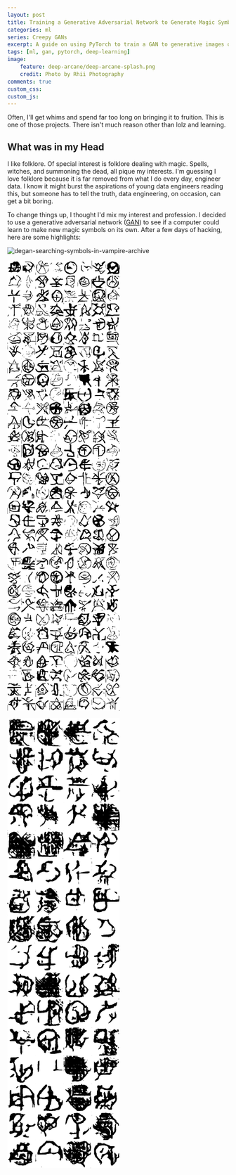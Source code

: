 ```yaml
---
layout: post
title: Training a Generative Adversarial Network to Generate Magic Symbols
categories: ml
series: Creepy GANs
excerpt: A guide on using PyTorch to train a GAN to generative images of magic symbols.
tags: [ml, gan, pytorch, deep-learning]
image: 
    feature: deep-arcane/deep-arcane-splash.png
    credit: Photo by Rhii Photography
comments: true
custom_css:
custom_js: 
---
```

Often, I'll get whims and spend far too long on bringing it to fruition.  This is one of those projects.  There isn't much reason other than lolz and learning.

## What was in my Head
I like folklore.  Of special interest is folklore dealing with magic.  Spells, witches, and summoning the dead, all pique my interests.  I'm guessing I love folklore because it is far removed from what I do every day, engineer data.  I know it might burst the aspirations of young data engineers reading this, but someone has to tell the truth, data engineering, on occasion, can get a bit boring.

To change things up, I thought I'd mix my interest and profession.  I decided to use a generative adversarial network ([GAN](https://en.wikipedia.org/wiki/Generative_adversarial_network)) to see if a computer could learn to make new magic symbols on its own.  After a few days of hacking, here are some highlights:



![degan-searching-symbols-in-vampire-archive](../../images/deep-arcane/thomas_ancient_archives.gif)

![machine-learning-created-magical-symbols-64x64](../../raw_images/deep-arcane/deep-arcane-sample-64x64.png)

![machine-learning-created-magical-symbols-128x128](../../raw_images/deep-arcane/deep-arcane-sample-128x128.png)
